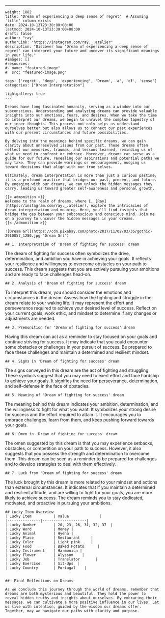 ---
    weight: 1882
    title: "Dream of experiencing a deep sense of regret"  # Assuming 'title' column exists
    date: 2024-10-13T23:30:00+08:00
    lastmod: 2024-10-13T23:30:00+08:00
    draft: false
    author: "ray"
    authorLink: "https://instagram.com/ray._.atelier"
    description: "Discover how 'Dream of experiencing a deep sense of regret' can interpret your future and uncover its significant meanings in your life."
    #images: []
    #resources:
    #- name: "featured-image"
    #  src: "featured-image.png"
    
    tags: ['regret', 'deep', 'experiencing', 'Dream', 'a', 'of', 'sense']
    categories: ["Dream Interpretation"]
    
    lightgallery: true
    ---
    
    Dreams have long fascinated humanity, serving as a window into our subconscious. Understanding and analyzing dreams can provide valuable insights into our emotions, fears, and desires. When we take the time to interpret our dreams, we begin to unravel the complex tapestry of our inner thoughts. This process not only helps us understand ourselves better but also allows us to connect our past experiences with our present circumstances and future possibilities.
    
    By delving into the meanings behind specific dreams, we can gain clarity about unresolved issues from our past. These dreams often reflect our memories, traumas, and lessons learned, reminding us of what we need to confront or embrace. Moreover, dreams can serve as a guide for our future, revealing our aspirations and potential paths we may take. They can provide warnings or encouragement, nudging us toward decisions that align with our true selves.
    
    Ultimately, dream interpretation is more than just a curious pastime; it is a profound practice that bridges our past, present, and future. By engaging with our dreams, we can unlock the hidden messages they carry, leading us toward greater self-awareness and personal growth.
    
    {{< admonition >}}
    Welcome to the realm of dreams, where I, [Ray](https://instagram.com/ray._.atelier), explore the intricacies of dream interpretation and meaning. Here, you’ll find insights that bridge the gap between your subconscious and conscious mind. Join me on a journey to uncover the hidden messages in your dreams.
    {{< /admonition >}}
    
    ![Dream Grl](https://cdn.pixabay.com/photo/2017/11/02/03/35/gothic-2910057_1280.jpg "Dream Grl")
    
    ## 1. Interpretation of 'Dream of fighting for success' dream
    
The dream of fighting for success often symbolizes the drive, determination, and ambition you have in achieving your goals. It reflects your resilience and willingness to overcome obstacles on your path to success. This dream suggests that you are actively pursuing your ambitions and are ready to face challenges head-on.
    
    ## 2. Analysis of 'Dream of fighting for success' dream
    
To interpret this dream, you should consider the emotions and circumstances in the dream. Assess how the fighting and struggle in the dream relate to your waking life. It may represent the effort and perseverance required to achieve your desired level of success. Reflect on your current goals, work ethic, and mindset to determine if any changes or adjustments are needed.
    
    ## 3. Premonition for 'Dream of fighting for success' dream
    
Having this dream can act as a reminder to stay focused on your goals and continue striving for success. It may indicate that you could encounter some obstacles or challenges in your pursuit of success. Be prepared to face these challenges and maintain a determined and resilient mindset.
    
    ## 4. Signs in 'Dream of fighting for success' dream
    
The signs conveyed in this dream are the act of fighting and struggling. These symbols suggest that you may need to exert effort and face hardship to achieve your goals. It signifies the need for perseverance, determination, and self-defense in the face of obstacles.
    
    ## 5. Meaning of 'Dream of fighting for success' dream
    
The meaning behind this dream indicates your ambition, determination, and the willingness to fight for what you want. It symbolizes your strong desire for success and the effort required to attain it. It encourages you to embrace challenges, learn from them, and keep pushing forward towards your goals.
    
    ## 6. Omen in 'Dream of fighting for success' dream
    
The omen suggested by this dream is that you may experience setbacks, obstacles, or competition on your path to success. However, it also suggests that you possess the strength and determination to overcome them. This dream can be seen as a reminder to be prepared for challenges and to develop strategies to deal with them effectively.
    
    ## 7. Luck from 'Dream of fighting for success' dream
    
The luck brought by this dream is more related to your mindset and actions than external circumstances. It indicates that if you maintain a determined and resilient attitude, and are willing to fight for your goals, you are more likely to achieve success. The dream reminds you to stay dedicated, motivated, and proactive in pursuing your ambitions.
    
    ## Lucky Item Overview
    | Lucky Item          | Value              |
    |---------------|--------------------|
    | Lucky Number        | 20, 23, 26, 31, 32, 37  |
    | Lucky Word          | Money |
    | Lucky Animal        | Hyena |
    | Lucky Place         | Restaurant     |
    | Lucky Color         | Light pink     |
    | Lucky Food          | Baked Potato      |
    | Lucky Instrument    | Harmonica |
    | Lucky Flower        | Alyssum    |
    | Lucky Job           | Translator       |
    | Lucky Exercise      | Sit-Ups  |
    | Lucky Country       | Portugal    |
    
    
    ##  Final Reflections on Dreams
    
    As we conclude this journey through the world of dreams, remember that dreams are both mysterious and beautiful. They hold the power to reveal hidden truths and insights about ourselves. By embracing their messages, we can cultivate a more positive influence in our lives. Let us live with intention, guided by the wisdom our dreams offer. Together, may we navigate our paths with clarity and purpose.
    